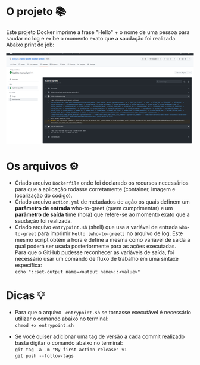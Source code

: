 # O projeto 📚

Este projeto Docker imprime a frase "Hello" + o nome de uma pessoa para saudar no log e exibe o momento exato que a saudação foi realizada.<br>
Abaixo print do job:

![img](./img/hello-world-docker-action.png "Exibindo projeto")

# Os arquivos ⚙️

* Criado arquivo `Dockerfile` onde foi declarado os recursos necessários para que a aplicação rodasse corretamente (container, imagem e localização do código).
* Criado arquivo `action.yml` de metadados de ação os quais definem um **parâmetro de entrada** who-to-greet (quem cumprimentar) e um **parâmetro de saída** time (hora) que refere-se ao momento exato que a saudação foi realizada. 
* Criado arquivo `entrypoint.sh` (shell) que usa a variável de entrada `who-to-greet` para imprimir `Hello [who-to-greet]` no arquivo de log. Este mesmo script obtém a hora e define a mesma como variável de saída a qual poderá ser usada posteriormente para as ações executadas.<br>
Para que o GitHub pudesse reconhecer as variáveis de saída, foi necessário usar um comando de fluxo de trabalho em uma sintaxe específica:<br>
    `echo "::set-output name=<output name>::<value>"`

# Dicas 💡

* Para que o arquivo ` entrypoint.sh` se tornasse executável é necessário utilizar o comando abaixo no terminal:<br>
    `chmod +x entrypoint.sh`

* Se você quiser adicionar uma tag de versão a cada commit realizado basta digitar o comando abaixo no terminal:<br>
    `git tag -a -m "My first action release" v1`<br>
    `git push --follow-tags`